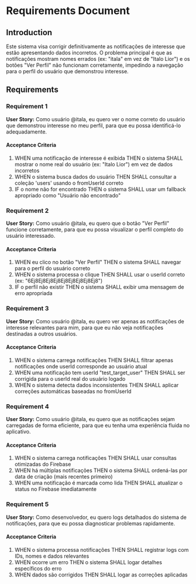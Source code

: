 # Requirements Document

## Introduction

Este sistema visa corrigir definitivamente as notificações de interesse que estão apresentando dados incorretos. O problema principal é que as notificações mostram nomes errados (ex: "itala" em vez de "Italo Lior") e os botões "Ver Perfil" não funcionam corretamente, impedindo a navegação para o perfil do usuário que demonstrou interesse.

## Requirements

### Requirement 1

**User Story:** Como usuário @itala, eu quero ver o nome correto do usuário que demonstrou interesse no meu perfil, para que eu possa identificá-lo adequadamente.

#### Acceptance Criteria

1. WHEN uma notificação de interesse é exibida THEN o sistema SHALL mostrar o nome real do usuário (ex: "Italo Lior") em vez de dados incorretos
2. WHEN o sistema busca dados do usuário THEN SHALL consultar a coleção 'users' usando o fromUserId correto
3. IF o nome não for encontrado THEN o sistema SHALL usar um fallback apropriado como "Usuário não encontrado"

### Requirement 2

**User Story:** Como usuário @itala, eu quero que o botão "Ver Perfil" funcione corretamente, para que eu possa visualizar o perfil completo do usuário interessado.

#### Acceptance Criteria

1. WHEN eu clico no botão "Ver Perfil" THEN o sistema SHALL navegar para o perfil do usuário correto
2. WHEN o sistema processa o clique THEN SHALL usar o userId correto (ex: "6Ej8Ej8Ej8Ej8Ej8Ej8Ej8Ej8Ej8")
3. IF o perfil não existir THEN o sistema SHALL exibir uma mensagem de erro apropriada

### Requirement 3

**User Story:** Como usuário @itala, eu quero ver apenas as notificações de interesse relevantes para mim, para que eu não veja notificações destinadas a outros usuários.

#### Acceptance Criteria

1. WHEN o sistema carrega notificações THEN SHALL filtrar apenas notificações onde userId corresponde ao usuário atual
2. WHEN uma notificação tem userId "test_target_user" THEN SHALL ser corrigida para o userId real do usuário logado
3. WHEN o sistema detecta dados inconsistentes THEN SHALL aplicar correções automáticas baseadas no fromUserId

### Requirement 4

**User Story:** Como usuário @itala, eu quero que as notificações sejam carregadas de forma eficiente, para que eu tenha uma experiência fluida no aplicativo.

#### Acceptance Criteria

1. WHEN o sistema carrega notificações THEN SHALL usar consultas otimizadas do Firebase
2. WHEN há múltiplas notificações THEN o sistema SHALL ordená-las por data de criação (mais recentes primeiro)
3. WHEN uma notificação é marcada como lida THEN SHALL atualizar o status no Firebase imediatamente

### Requirement 5

**User Story:** Como desenvolvedor, eu quero logs detalhados do sistema de notificações, para que eu possa diagnosticar problemas rapidamente.

#### Acceptance Criteria

1. WHEN o sistema processa notificações THEN SHALL registrar logs com IDs, nomes e dados relevantes
2. WHEN ocorre um erro THEN o sistema SHALL logar detalhes específicos do erro
3. WHEN dados são corrigidos THEN SHALL logar as correções aplicadas